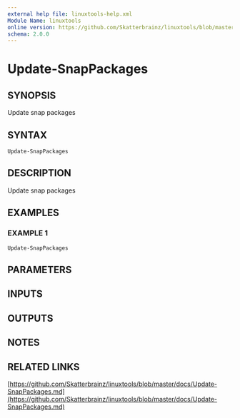 ```yaml
---
external help file: linuxtools-help.xml
Module Name: linuxtools
online version: https://github.com/Skatterbrainz/linuxtools/blob/master/docs/Update-SnapPackages.md
schema: 2.0.0
---
```


# Update-SnapPackages

## SYNOPSIS
Update snap packages

## SYNTAX

```
Update-SnapPackages
```

## DESCRIPTION
Update snap packages

## EXAMPLES

### EXAMPLE 1
```
Update-SnapPackages
```

## PARAMETERS

## INPUTS

## OUTPUTS

## NOTES

## RELATED LINKS

[https://github.com/Skatterbrainz/linuxtools/blob/master/docs/Update-SnapPackages.md](https://github.com/Skatterbrainz/linuxtools/blob/master/docs/Update-SnapPackages.md)

